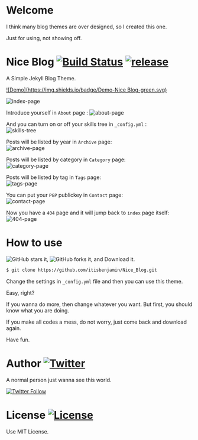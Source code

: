 Welcome
=======

I think many blog themes are over designed, so I created this one. 

Just for using, not showing off.

Nice Blog  [![Build Status](https://img.shields.io/badge/build-passing-green.svg)](https://github.com/itisbenjamin/Nice_Blog)  [![release](https://img.shields.io/github/release/itisbenjamin/Nice_Blog.svg)](https://github.com/itisbenjamin/Nice_Blog/releases)
========

A Simple Jekyll Blog Theme.

[![Demo](https://img.shields.io/badge/Demo-Nice Blog-green.svg)](http://benjaminblog.ml/Nice_Blog)

![index-page](https://itisbenjamin.github.io/Nice_Blog/img/blog/index.png)

Introduce yourself in `About` page  :
![about-page](https://itisbenjamin.github.io/Nice_Blog/img/blog/about.png)

And you can turn on or off your skills tree in `_config.yml` :  
![skills-tree](https://itisbenjamin.github.io/Nice_Blog/img/blog/skillstree.png)

Posts will be listed by year in `Archive` page:  
![archive-page](https://itisbenjamin.github.io/Nice_Blog/img/blog/archive.png)

Posts will be listed by category in `Category` page:  
![category-page](https://itisbenjamin.github.io/Nice_Blog/img/blog/category.png)

Posts will be listed by tag in `Tags` page:  
![tags-page](https://itisbenjamin.github.io/Nice_Blog/img/blog/tags.png)

You can put your `PGP` publickey in `Contact` page:  
![contact-page](https://itisbenjamin.github.io/Nice_Blog/img/blog/contact.png)

Now you have a `404` page and it will jump back to `index` page itself:  
![404-page](https://itisbenjamin.github.io/Nice_Blog/img/blog/404.png)

How to use
=========

![GitHub stars](https://img.shields.io/github/stars/itisbenjamin/Nice_Blog.svg?style=social&&label=Star) it, ![GitHub forks](https://img.shields.io/github/forks/itisbenjamin/Nice_Blog.svg?style=social&&label=Fork) it, and Download it.

``` sh
$ git clone https://github.com/itisbenjamin/Nice_Blog.git
```

Change the settings in `_config.yml` file and then you can use this theme.

Easy, right? 

If you wanna do more, then change whatever you want. But first, you should know what you are doing. 

If you make all codes a mess, do not worry, just come back and download again.

Have fun.

Author  [![Twitter](https://img.shields.io/badge/awesome-Ben-66BAB7.svg)](https://twitter.com/itisbenjamin1)
======

A normal person just wanna see this world.

[![Twitter Follow](https://img.shields.io/twitter/follow/itisbenjamin1.svg?style=social)](https://twitter.com/itisbenjamin1)

License  [![License](https://img.shields.io/npm/l/express.svg)](https://github.com/itisbenjamin/Nice_Blog/blob/master/LICENSE)
======

Use MIT License.


